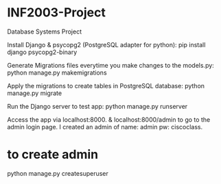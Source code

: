 # INF2003-Project
Database Systems Project

Install Django & psycopg2 (PostgreSQL adapter for python): 
pip install django psycopg2-binary

Generate Migrations files everytime you make changes to the models.py: 
python manage.py makemigrations

Apply the migrations to create tables in PostgreSQL database: 
python manage.py migrate

Run the Django server to test app:
python manage.py runserver

Access the app via localhost:8000. & localhost:8000/admin to go to the admin login page.
I created an admin of name: admin pw: ciscoclass.

# to create admin
python manage.py createsuperuser 